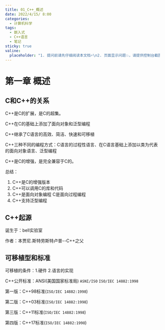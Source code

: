 ```yaml
---
title: 01_C++_概述
date: 2022/4/15/ 8:00
categories:
  - 计算机科学
tags:
  - 嵌入式
  - C++语言
  - 笔记
sticky: true
valine:
  placeholder: "1. 提问前请先仔细阅读本文档⚡\n2. 页面显示问题💥，请提供控制台截图📸或者您的测试网址\n3. 其他任何报错💣，请提供详细描述和截图📸，祝食用愉快💪"
---
```




# 第一章 概述

## C和C++的关系

C++是C的扩展，是C的超集。

C++在C的基础上添加了面向对象和泛型编程

C++继承了C语言的高效、简洁、快速和可移植

C++三种不同的编程方式：C语言的过程性语言、在C语言基础上添加以类为代表的面向对象语言、泛型编程

C++是C的增强，是完全兼容于C的。

总结：

1. C++是C的增强版本
2. C++可以调用C的库和代码
3. C++是面向对象编程 C是面向过程编程
4. C++支持泛型编程

## C++起源

诞生于：bell实验室 

作者：本贾尼.斯特劳斯特卢普--C++之父



## 可移植型和标准

可移植的条件：1.硬件  2.语言的实现

C++公开标准：ANSI(美国国家标准局) `ASNI/ISO`  `ISO/IEC 14882:1998`

第一版：C++98标准(`ISO/IEC 14882:1998`)

第二版：C++03标准(`ISO/IEC 14882:1998`)

第三版：C++11标准(`ISO/IEC 14882:1998`)

第四版：C++17标准(`ISO/IEC 14882:1998`)





